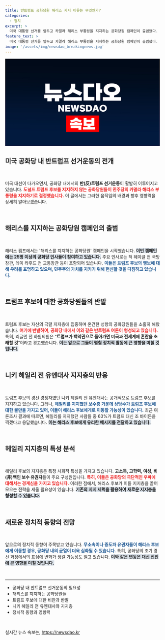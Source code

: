 ```yaml
---
title: 반트럼프 공화당원 해리스 지지 이유는 무엇인가?
categories:
  - 정치
excerpt: >
  미국 대통령 선거를 앞두고 카멀라 해리스 부통령을 지지하는 공화당원 캠페인이 출범했다. 트럼프 후보에 반대하는 이들이 힘을 모아, 경선 경쟁자 니키 헤일리의 지지층을 겨냥하며 본격적인 유세에 나선다. 과연 해리스 후보가 이들을 포섭할 수 있을까?
feature_text: >
  미국 대통령 선거를 앞두고 카멀라 해리스 부통령을 지지하는 공화당원 캠페인이 출범했다. 트럼프 후보에 반대하는 이들이 힘을 모아, 경선 경쟁자 니키 헤일리의 지지층을 겨냥하며 본격적인 유세에 나선다. 과연 해리스 후보가 이들을 포섭할 수 있을까?
image: '/assets/img/newsdao_breakingnews.jpg'
---
```


<p><img src="/assets/img/newsdao_breakingnews.jpg" alt="cryptoinkorea 속보" /></p>

<h2 data-ke-size="size26">미국 공화당 내 반트럼프 선거운동의 전개</h2>

<p data-ke-size="size16">&nbsp;</p>

<p>미국 대선이 다가오면서, 공화당 내에서의 <b>반(反)트럼프 선거운동</b>이 활발히 이루어지고 있습니다. <b><span style="color: #ee2323;">도널드 트럼프 후보를 지지하지 않는 공화당원들이 민주당의 카멀라 해리스 부통령을 지지하기로 결정했습니다.</span></b> 이 글에서는 그러한 움직임의 배경과 향후 영향력을 상세히 알아보겠습니다. </p>

<p data-ke-size="size16">&nbsp;</p>

<h2 data-ke-size="size26">해리스를 지지하는 공화당원 캠페인의 출범</h2>

<p data-ke-size="size16">&nbsp;</p>

<p>해리스 캠프에서는 '해리스를 지지하는 공화당원' 캠페인을 시작했습니다. <b><span style="background-color: #21538527;">이번 캠페인에는 25명 이상의 공화당 인사들이 참여하고 있습니다.</span></b> 주요 인사로는 척 헤이글 전 국방장관, 레이 라후드 전 교통장관 등이 포함되어 있습니다. <b><span style="color: #1a5490;">이들은 트럼프 후보의 행보에 대해 우려를 표명하고 있으며, 민주주의 가치를 지키기 위해 헌신할 것을 다짐하고 있습니다.</span></b></p>

<p data-ke-size="size16">&nbsp;</p>

<h2 data-ke-size="size26">트럼프 후보에 대한 공화당원들의 반발</h2>

<p data-ke-size="size16">&nbsp;</p>

<p>트럼프 후보는 자신의 극렬 지지층에 집중하며 온건한 성향의 공화당원들을 소홀히 해왔습니다. <b><span style="color: #ee2323;">여기에 반발하여, 공화당 내에서 이와 같은 반트럼프 여론이 형성되고 있습니다.</span></b> 특히, 리글먼 전 하원의원은 “<b>트럼프가 백악관으로 돌아가면 미국과 전세계에 혼란을 초래할 것</b>”이라고 경고했습니다. <b><span style="background-color: #21538527;">이는 앞으로 그들이 펼칠 정치적 활동에 큰 영향을 미칠 것입니다.</span></b></p>

<p data-ke-size="size16">&nbsp;</p>

<h2 data-ke-size="size26">니키 헤일리 전 유엔대사 지지층의 반응</h2>

<p data-ke-size="size16">&nbsp;</p>

<p>트럼프 후보의 경선 경쟁자였던 니키 헤일리 전 유엔대사는 공개적으로 트럼프 후보를 지지하고 있습니다. 그러나, <b><span style="color: #1a5490;">헤일리를 지지했던 보수층 가운데 상당수가 트럼프 후보에 대한 불만을 가지고 있어, 이들이 해리스 후보에게로 이동할 가능성이 있습니다.</span></b> 최근 여론조사 결과에 따르면, 헤일리를 지지했던 사람들 중 63%가 트럼프 대신 조 바이든을 찍겠다고 응답했습니다. <b><span style="background-color: #21538527;">이는 해리스 후보에게 유리한 메시지를 전달하고 있습니다.</span></b></p>

<p data-ke-size="size16">&nbsp;</p>

<h2 data-ke-size="size26">헤일리 지지층의 특성 분석</h2>

<p data-ke-size="size16">&nbsp;</p>

<p>헤일리 후보의 지지층은 특정 사회적 특성을 가지고 있습니다. <b>고소득, 고학력, 여성, 비(非)백인 보수 유권자</b>들이 주요 구성원입니다. <b><span style="color: #ee2323;">특히, 이들은 공화당의 극단적인 우파에 대해서는 경계심을 가지고 있습니다.</span></b> 이러한 점에서, 해리스 후보가 이들 지지층을 끌어모으는 전략을 세울 필요성이 있습니다. <b><span style="background-color: #21538527;">기존의 지지 세력을 활용하여 새로운 지지층을 형성할 수 있습니다.</span></b></p>

<p data-ke-size="size16">&nbsp;</p>

<h2 data-ke-size="size26">새로운 정치적 동향의 전망</h2>

<p data-ke-size="size16">&nbsp;</p>

<p>앞으로의 정치적 동향이 주목받고 있습니다. <b><span style="color: #1a5490;">무소속이나 중도파 유권자들이 해리스 후보에게 이동할 경우, 공화당 내의 균열이 더욱 심화될 수 있습니다.</span></b> 특히, 공화당의 초기 경선 과정에서의 표심에 변화가 생길 가능성도 일고 있습니다. <b><span style="background-color: #21538527;">이와 같은 변동은 대선 전반에 큰 영향을 미칠 것입니다.</span></b></p>

<p data-ke-size="size16">&nbsp;</p>

<hr>

<ul>
    <li>공화당 내 반트럼프 선거운동의 필요성</li>
    <li>해리스를 지지하는 공화당원들</li>
    <li>트럼프 후보에 대한 비판과 반발</li>
    <li>니키 헤일리 전 유엔대사와 지지층</li>
    <li>정치적 동향과 영향력</li>
</ul>

<p data-ke-size="size16">&nbsp;</p>
실시간 뉴스 속보는, <a href="https://newsdao.kr" rel="dofollow">https://newsdao.kr</a>


